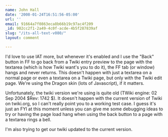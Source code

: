 ```yaml
---
name: John Hall
date: '2008-01-24T16:51:56-05:00'
url: ''
email: 91664a7f0863eca8b66b19c97ac4f209
_id: 902cc2f1-2a49-4c0f-acde-4b5f287839af
slug: "/its-all-text-v080/"
layout: comment

---
```


I'd love to use IAT more, but whenever it's enabled and I use the "Back" button in FF to go back from a Twiki entry preview to the page with the textarea (which is how Twiki want's you to do it), the FF tab (or window) hangs and never returns.  This doesn't happen with just a textarea on a normal page or even a textarea on a Twiki page, but only with the Twiki edit page.  We're using the Dragon skin (lots of Javascript), if it matters.

Unfortunately, the twiki version we're using is quite old (TWiki engine: 02 Sep 2004 $Rev: 1742 $).  It doesn't happen with the current version of Twiki on twiki.org, so I can't really point you to a working test case.  I guess it's just an FYI at this moment unless you can give me some debugging ideas to try or having the page load hang when using the back button to a page with a textarea rings a bell.

I'm also trying to get our twiki updated to the current version.
